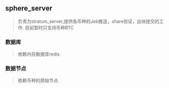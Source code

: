 ## sphere_server
> 负责为stratum_server,提供各币种的Job推送，share验证，出块提交的工作.
> 目前暂时只支持币种BTC

### 数据库
> 依赖内存数据库redis

### 数据节点
> 依赖币种的原始节点